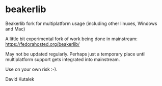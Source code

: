# beakerlib
Beakerlib fork for multiplatform usage (including other linuxes, Windows and Mac)

A little bit experimental fork of work being done in mainstream:
https://fedorahosted.org/beakerlib/

May not be updated regularly. Perhaps just a temporary place
until multiplatform support gets integrated into mainstream.

Use on your own risk :-).

David Kutalek
